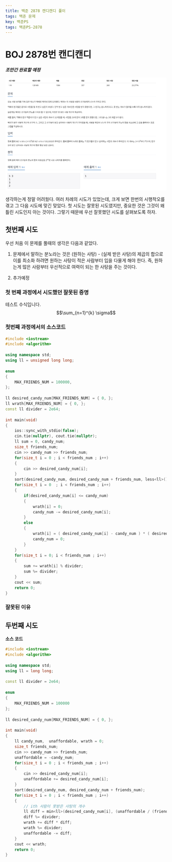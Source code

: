 ```yaml
---
title: 백준 2878 캔디캔디 풀이
tags: 백준 문제
key: 백준PS
tags: 백준PS-2878
---
```


# BOJ 2878번 캔디캔디

 ***조만간 완료할 예정***
<center><img src="/image/2020-01-22/2878candy.png"></center>

생각하는게 정말 어려웠다. 여러 차례의 시도가 있었는데, 크게 보면 한번의 시행착오를 겪고 그 다음 시도에 맞긴 맞았다. 첫 시도는 잘못된 시도였지만, 중요한 것은 그것이 왜 틀린 시도인지 아는 것이다. 그렇기 때문에 우선 잘못했던 시도를 살펴보도록 하자. 

## 첫번째 시도

우선 처음 이 문제를 풀때의 생각은 다음과 같았다.

1. 문제에서 말하는 분노라는 것은 (원하는 사탕) - (실제 받은 사탕)의 제곱의 합으로 이를 최소화 하려면 원하는 사탕이 적은 사람부터 입을 다물게 해야 한다. 즉, 원하는게 많은 사람부터 우선적으로 여력이 되는 한 사탕을 주는 것이다.

2. 추가예정


### 첫 번째 과정에서 시도했던 잘못된 증명
테스트 수식입니다.
$$\sum_{n=1}^{k} \sigma$$


### 첫번째 과정에서의 소스코드
```cpp
#include <iostream>
#include <algorithm>

using namespace std;
using ll = unsigned long long;

enum
{
    MAX_FRIENDS_NUM = 100000,
};

ll desired_candy_num[MAX_FRIENDS_NUM] = { 0, };
ll wrath[MAX_FRIENDS_NUM] = { 0, };
const ll divider = 2e64;

int main(void)
{
    ios::sync_with_stdio(false);
    cin.tie(nullptr), cout.tie(nullptr);
    ll sum = 0, candy_num;
    size_t friends_num;
    cin >> candy_num >> friends_num;
    for(size_t i = 0 ; i < friends_num ; i++)
    {
        cin >> desired_candy_num[i];
    }
    sort(desired_candy_num, desired_candy_num + friends_num, less<ll>());
    for(size_t i = 0  ; i < friends_num ; i++)
    {
        if(desired_candy_num[i] <= candy_num)
        {
            wrath[i] = 0;
            candy_num -= desired_candy_num[i];
        }
        else
        {
            wrath[i] = ( desired_candy_num[i] - candy_num ) * ( desired_candy_num[i] - candy_num );
            candy_num = 0;
        }
    }
    for(size_t i = 0; i < friends_num ; i++)
    {
        sum += wrath[i] % divider;
        sum %= divider;
    }
    cout << sum;
    return 0;
}
```

### 잘못된 이유


## 두번째 시도

**소스 코드**
```cpp
#include <iostream>
#include <algorithm>

using namespace std;
using ll = long long;

const ll divider = 2e64;

enum 
{
    MAX_FRIENDS_NUM = 100000
};

ll desired_candy_num[MAX_FRIENDS_NUM] = { 0, };

int main(void)
{
    ll candy_num,  unaffordable, wrath = 0;
    size_t friends_num;
    cin >> candy_num >> friends_num;
    unaffordable = -candy_num;
    for(size_t i = 0 ; i < friends_num ; i++)
    {
        cin >> desired_candy_num[i];
        unaffordable += desired_candy_num[i];
    }
    sort(desired_candy_num, desired_candy_num + friends_num);
    for(size_t i = 0 ; i < friends_num ; i++)
    {
        // ith 사람이 못받은 사탕의 개수
        ll diff = min<ll>(desired_candy_num[i], (unaffordable / (friends_num - i)));
        diff %= divider;
        wrath += diff * diff;
        wrath %= divider;
        unaffordable -= diff;
    }
    cout << wrath;
    return 0;
}
```